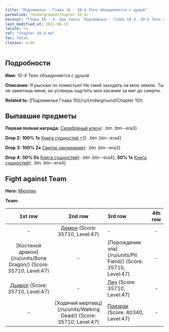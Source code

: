 ```yaml
---
title: "Подземелье - Глава 10 - 10-4 Тело объединяется с душой"
permalink: /Underground/Chapter 10_4/
excerpt: "Глава 10 - 4. Эра хаоса  Подземелье - Глава 10_4. 10-4 Тело объединяется с душой"
last_modified_at: 2021-06-15
locale: ru
ref: "Chapter 10_4.md"
toc: false
classes: wide
---
```


## Подробности

 **Имя:** 10-4 Тело объединяется с душой

 **Описание:** Я рыскаю по поместью! Не смей заходить на мою землю. Ты не заметишь меня, но успеешь ощутить мое касание за миг до смерти.

 **Related to:** [Подземелье Глава 10](/ru/Underground/Chapter 10/)

## Выпавшие предметы

 **Первая полная награда:** [Серебряный ключ](/ItemsRU/con_693/){: .btn .btn--era3}

 **Drop 2:** **100% 1x** [Книга сущностей +1](/ItemsRU/mat_46/){: .btn .btn--era4}

 **Drop 3:** **100% 2x** [Свиток заклинания](/ItemsRU/con_694/){: .btn .btn--era3}

 **Drop 4:** **50% 0x** [Книга сущностей](/ItemsRU/mat_39/){: .btn .btn--era4}, **50% 1x** [Книга сущностей](/ItemsRU/mat_39/){: .btn .btn--era4}


## Fight against Team
 **Hero:** [Мюллих](/ru/heroes/Mullich/)

 **Team:**


  | 1st row | 2nd row | 3rd row | 4th row |
  |:----:|:----:|:----|:----:|
  | - | [Демон](/ru/units/Demon/) (Score: 35710, Level:47)  | - | - |
  | [Костяной дракон](/ru/units/Bone Dragon/) (Score: 35710, Level:47)  | - | [Порождение зла](/ru/units/Pit Fiend/) (Score: 35710, Level:47)  | - |
  | [Дьявол](/ru/units/Devil/) (Score: 35710, Level:47)  | - | [Лич](/ru/units/Lich/) (Score: 35710, Level:47)  | - |
  | - | [Ходячий мертвец](/ru/units/Walking Dead/) (Score: 35710, Level:47)  | [Призрак](/ru/units/Wight/) (Score: 40340, Level:47)  | - |


